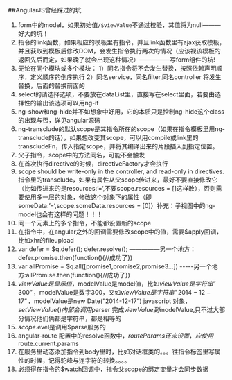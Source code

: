 ##AngularJS曾经踩过的坑

1. form中的model，如果初始值`/$viewValue`不通过校验，其值将为null———好大的坑！
2. 指令的link函数，如果相应的模板里有指令，并且link函数里有ajax获取模板，并且获取到模板后修改DOM，会发生指令执行两次的情况（应该视该模板的返回先后而定，如果晚了就会出现这种情况）—————写form组件的坑!
3. 无论在同个模块或多个模块：
  1）同名指令将不会发生替换，按照依赖声明顺序，定义顺序的倒序执行
  2）同名service，同名filter,同名controller 将发生替换，后面的替换前面的  
4. select的请选择选项，不要放在dataList里，直接写在select里面，若要由选择性的输出该选项可以用ng-if
5. ng-show和ng-hide并不如想象中好用，它的本质只是控制ng-hide这个class的出现与否，详见angular源码
6. ng-transclude的默认scope是其指令所在的scope（如果在指令模板里用ng-transclude的话），如果想改变其scope，可以用compile或link里的transcludeFn，传入指定scope，并将其编译出来的片段插入到指定位置。
7. 父子指令，scope中的方法同名，可能不会触发
8. 在首次执行directive的时候，directiveFactory才会执行
9. scope should be write-only in the controller, and read-only in directives. 指令里的transclude，如果有属性从父scope传进来，最好不要直接修改它（比如传进来的是resources:’=‘,不要scope.resources = []这样改），否则需要使用多一层的对象，修改这个对象下的属性（即someData:’=‘,scope.someData.resources = [0]）补充：子视图中的ng-model也会有这样的问题！！！
10. 同一个元素上的多个指令，不能都设置新的scope
11. 在指令中，在angular之外的回调需要修改scope中的值，需要$apply回调，比如xhr的fileupload
12. var defer = $q.defer(); defer.resolve();          —————另一个地方：defer.promise.then(function(){//成功了})
13. var allPromise = $q.all([promise1,promise2,promise3…]) -----另一个地方:allPromise.then(function(){//成功了})
14. $viewValue是显示值，$modelValue是model值，比如$viewValue是字符串”300”，$modelValue是数字300，又如$viewValue是字符串”2014-12-17”，$modelValue是new Date(”2014-12-17”) javascript 对象，$setViewValue()内部会调用$parser 完成$viewValue到$modelValue,只不过大部分情况他们俩都是字符串，都是相等的
15. $scope.$evel是调用$parse服务的
16. angular-route 配置中的resolve函数中，$routeParams还未设置，应使用$route.current.params
17. 在服务里动态添加指令到body里时，比如对话框类的。。。往指令标签里写属性的时候，记得驼峰与连字符的转换。。。。
18. 必须得在指令的$watch回调中，指令父scope的绑定变量才会同步数据